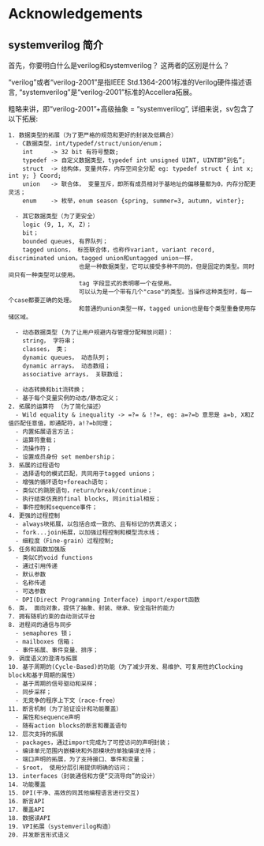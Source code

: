 # Acknowledgements
## systemverilog 简介
  首先，你要明白什么是verilog和systemverilog？ 这两者的区别是什么？
  
  “verilog”或者“verilog-2001”是指IEEE Std.1364-2001标准的Verilog硬件描述语言, “systemverilog”是“verilog-2001”标准的Accellera拓展。
  
  粗略来讲，即“verilog-2001”+高级抽象 = “systemverilog”, 详细来说，sv包含了以下拓展:
  
    1. 数据类型的拓展（为了更严格的规范和更好的封装及低耦合）
      - C数据类型，int/typedef/struct/union/enum；
        int     -> 32 bit 有符号整数;
        typedef -> 自定义数据类型，typedef int unsigned UINT, UINT即“别名”;
        struct  -> 结构体，变量共存，内存空间全分配 eg: typedef struct { int x; int y; } Coord;
        union   -> 联合体， 变量互斥，即所有成员相对于基地址的偏移量都为0，内存分配更灵活；
        enum    -> 枚举，enum season {spring, summer=3, autumn, winter};
        
      - 其它数据类型（为了更安全）
        logic (9, 1, X, Z)；
        bit；
        bounded queues, 有界队列；
        tagged unions， 标签联合体，也称作variant, variant record, discriminated union。tagged union和untagged union一样，
                        也是一种数据类型，它可以接受多种不同的，但是固定的类型。同时间只有一种类型可以使用。
                        tag 字段显式的表明哪一个在使用。
                        可以认为是一个带有几个"case"的类型。当操作这种类型时，每一个case都要正确的处理。
                        和普通的union类型一样，tagged union也是每个类型重叠使用存储区域。

      - 动态数据类型 (为了让用户规避内存管理分配释放问题)：
        string， 字符串；                
        classes， 类；
        dynamic queues， 动态队列；
        dynamic arrays， 动态数组；
        associative arrays， 关联数组；
        
      - 动态转换和bit流转换；
      - 基于每个变量实例的动态/静态定义；
    2. 拓展的运算符 （为了简化描述）
      - Wild equality & inequality -> =?= & !?=, eg: a=?=b 意思是 a=b, X和Z值匹配任意值，即通配符，a!?=b同理；
      - 内置拓展语言方法；
      - 运算符重载；
      - 流操作符；
      - 设置成员身份 set membership；
    3. 拓展的过程语句
      - 选择语句的模式匹配，共同用于tagged unions；
      - 增强的循环语句+foreach语句；
      - 类似C的跳脱语句，return/break/continue；
      - 执行结束仿真的final blocks, 同initial相反；
      - 事件控制和sequence事件；
    4. 更强的过程控制
      - always块拓展，以包括合成一致的、且有标记的仿真语义；
      - fork...join拓展，以加强过程控制和模型流水线；
      - 细粒度（Fine-grain）过程控制;
    5. 任务和函数加强版
      - 类似C的void functions
      - 通过引用传递
      - 默认参数
      - 名称传递
      - 可选参数
      - DPI(Direct Programming Interface) import/export函数
    6. 类， 面向对象，提供了抽象、封装、继承、安全指针的能力
    7. 拥有随机约束的自动测试平台
    8. 进程间的通信与同步
      - semaphores 锁；
      - mailboxes 信箱；
      - 事件拓展、事件变量、排序；
    9. 调度语义的澄清与拓展
    10. 基于周期的(Cycle-Based)的功能（为了减少开发、易维护、可复用性的Clocking block和基于周期的属性）
      - 基于周期的信号驱动和采样；
      - 同步采样；
      - 无竞争的程序上下文（race-free）
    11. 断言机制（为了验证设计和功能覆盖）
      - 属性和sequence声明
      - 随有action blocks的断言和覆盖语句
    12. 层次支持的拓展
      - packages，通过import完成为了可控访问的声明封装；
      - 编译单元范围内嵌模块和外部模块的单独编译支持；
      - 端口声明的拓展，为了支持接口、事件和变量；
      - $root， 使用分层引用提供明确的访问；
    13. interfaces（封装通信和方便“交流导向”的设计）
    14. 功能覆盖
    15. DPI(干净、高效的同其他编程语言进行交互)
    16. 断言API
    17. 覆盖API
    18. 数据读API
    19. VPI拓展（systemverilog构造）
    20. 并发断言形式语义
      
      
      
      
      
      
    
    
    
    
    
    
